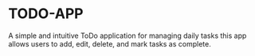 # TODO-APP
A simple and intuitive ToDo application for managing daily tasks this app allows users to add, edit, delete, and mark tasks as complete.  
